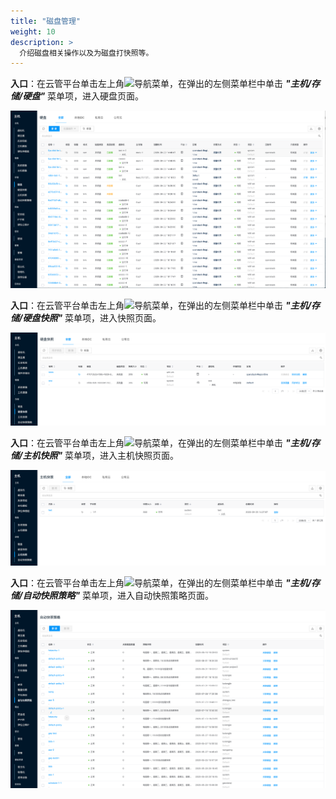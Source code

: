 ```yaml
---
title: "磁盘管理"
weight: 10
description: >
  介绍磁盘相关操作以及为磁盘打快照等。
---
```


**入口**：在云管平台单击左上角![](../../../images/intro/nav.png)导航菜单，在弹出的左侧菜单栏中单击 **_"主机/存储/硬盘"_** 菜单项，进入硬盘页面。

![](../../images/disk1.png)

**入口**：在云管平台单击左上角![](../../../images/intro/nav.png)导航菜单，在弹出的左侧菜单栏中单击 **_"主机/存储/硬盘快照"_** 菜单项，进入快照页面。

![](../../images/snapshot1.png)

 **入口**：在云管平台单击左上角![](../../../images/intro/nav.png)导航菜单，在弹出的左侧菜单栏中单击 **_"主机/存储/主机快照"_** 菜单项，进入主机快照页面。

![](../../images/hostsnapshot.png)

**入口**：在云管平台单击左上角![](../../../images/intro/nav.png)导航菜单，在弹出的左侧菜单栏中单击 **_"主机/存储/自动快照策略"_** 菜单项，进入自动快照策略页面。

![](../../images/snapshotpolicy.png)
